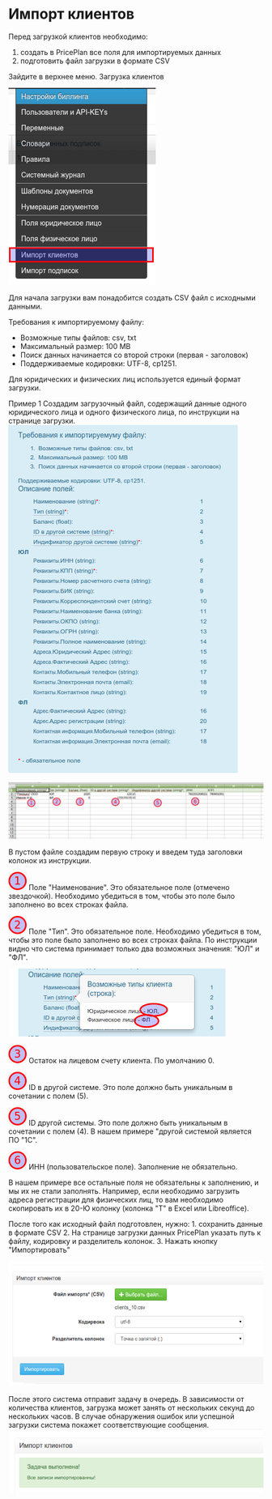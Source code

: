 # Импорт клиентов

Перед загрузкой клиентов необходимо:

1. создать в PricePlan все поля для импортируемых данных
2. подготовить файл загрузки в формате CSV

Зайдите в верхнее меню. Загрузка клиентов

![](../.gitbook/assets/menu-import-clients.png)

Для начала загрузки вам понадобится создать CSV файл с исходными данными.

Требования к импортируемому файлу:

* Возможные типы файлов: csv, txt
* Максимальный размер: 100 MB
* Поиск данных начинается со второй строки \(первая - заголовок\)
* Поддерживаемые кодировки: UTF-8, cp1251.

Для юридических и физических лиц используется единый формат загрузки.

Пример 1 Создадим загрузочный файл, содержащий данные одного юридического лица и одного физического лица, по инструкции на странице загрузки. ![](../.gitbook/assets/import-clients-format.png)

![](../.gitbook/assets/import-csv-clients.png)

В пустом файле создадим первую строку и введем туда заголовки колонок из инструкции.

![](../.gitbook/assets/1.png) Поле "Наименование". Это обязательное поле \(отмечено звездочкой\). Необходимо убедиться в том, чтобы это поле было заполнено во всех строках файла.

![](../.gitbook/assets/2.png) Поле "Тип". Это обязательное поле. Необходимо убедиться в том, чтобы это поле было заполнено во всех строках файла. По инструкции видно что система принимает только два возможных значения: "ЮЛ" и "ФЛ".

![](../.gitbook/assets/import-client-type.png)

![](../.gitbook/assets/3.png) Остаток на лицевом счету клиента. По умолчанию 0.

![](../.gitbook/assets/4.png) ID в другой системе. Это поле должно быть уникальным в сочетании с полем \(5\).

![](../.gitbook/assets/5.png) ID другой системы. Это поле должно быть уникальным в сочетании с полем \(4\). В нашем примере "другой системой является ПО "1С".

![](../.gitbook/assets/6.png) ИНН \(пользовательское поле\). Заполнение не обязательно.

В нашем примере все остальные поля не обязательны к заполнению, и мы их не стали заполнять. Например, если необходимо загрузить адреса регистрации для физических лиц, то вам необходимо скопировать их в 20-Ю колонку \(колонка "T" в Excel или Libreoffice\).

После того как исходный файл подготовлен, нужно: 1. сохранить данные в формате CSV 2. На странице загрузки данных PricePlan указать путь к файлу, кодировку и разделитель колонок. 3. Нажать кнопку "Импортировать"

![](../.gitbook/assets/import-clients.png)

После этого система отправит задачу в очередь. В зависимости от количества клиентов, загрузка может занять от нескольких секунд до нескольких часов. В случае обнаружения ошибок или успешной загрузки система покажет соответствующие сообщения. ![](../.gitbook/assets/import-sucsess-message.png)

